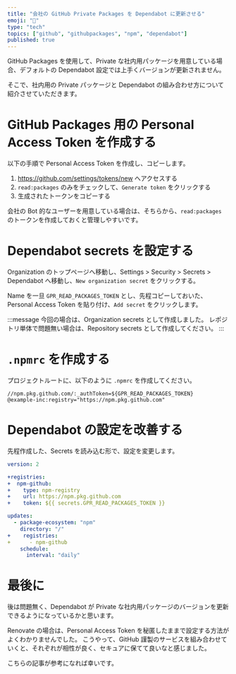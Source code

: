 ```yaml
---
title: "会社の GitHub Private Packages を Dependabot に更新させる"
emoji: "🤖"
type: "tech"
topics: ["github", "githubpackages", "npm", "dependabot"]
published: true
---
```


GitHub Packages を使用して、Private な社内用パッケージを用意している場合、デフォルトの Dependabot 設定では上手くバージョンが更新されません。

そこで、社内用の Private パッケージと Dependabot の組み合わせ方について紹介させていただきます。

# GitHub Packages 用の Personal Access Token を作成する

以下の手順で Personal Access Token を作成し、コピーします。

1. https://github.com/settings/tokens/new へアクセスする
2. `read:packages` のみをチェックして、`Generate token` をクリックする
3. 生成されたトークンをコピーする

会社の Bot 的なユーザーを用意している場合は、そちらから、`read:packages` のトークンを作成しておくと管理しやすいです。

# Dependabot secrets を設定する

Organization のトップページへ移動し、Settings > Security > Secrets > Dependabot へ移動し、`New organization secret` をクリックする。

Name を一旦 `GPR_READ_PACKAGES_TOKEN` とし、先程コピーしておいた、Personal Access Token を貼り付け、`Add secret` をクリックします。

:::message
今回の場合は、Organization secrets として作成しました。
レポジトリ単体で問題無い場合は、Repository secrets として作成してください。
:::

# `.npmrc` を作成する

プロジェクトルートに、以下のように `.npmrc` を作成してください。

```: .npmrc
//npm.pkg.github.com/:_authToken=${GPR_READ_PACKAGES_TOKEN}
@example-inc:registry="https://npm.pkg.github.com"
```

# Dependabot の設定を改善する

先程作成した、Secrets を読み込む形で、設定を変更します。

```yaml diff: .github/dependabot.yml
version: 2

+registries:
+  npm-github:
+    type: npm-registry
+    url: https://npm.pkg.github.com
+    token: ${{ secrets.GPR_READ_PACKAGES_TOKEN }}

updates:
  - package-ecosystem: "npm"
    directory: "/"
+    registries:
+      - npm-github
    schedule:
      interval: "daily"
```

# 最後に

後は問題無く、Dependabot が Private な社内用パッケージのバージョンを更新できるようになっているかと思います。

Renovate の場合は、Personal Access Token を秘匿したままで設定する方法がよくわかりませんでした。
こうやって、GitHub 謹製のサービスを組み合わせていくと、それぞれが相性が良く、セキュアに保てて良いなと感じました。

こちらの記事が参考になれば幸いです。
